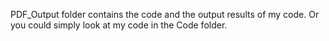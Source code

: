 PDF_Output folder contains the code and the output results of my code. Or you could simply look at my code in the Code folder.
